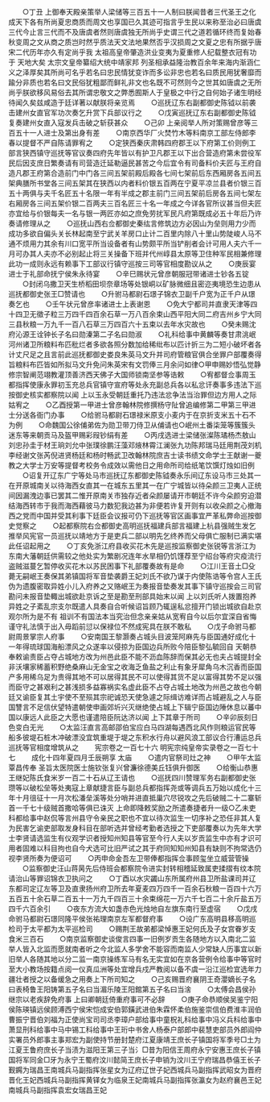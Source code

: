 <!-- { "loadSidebar": true } -->
　　○丁丑  上御奉天殿亲策举人梁储等三百五十一人制曰朕闻昔者三代圣王之化成天下各有所尚夏忠商质而周文也享国已久其迹可指言乎生民以来称至治必曰唐虞三代今止言三代而不及唐虞者然则唐虞独无所尚乎史谓三代之道若循环终而复始春秋变周之文从商之质岂时然乎质法天文法地果然否乎汉损周之文夏之忠有所据乎唐宋二代历年亦久有定尚乎我  太祖高皇帝肇造洪业变夷为夏重修人纪载整衣冠有功于  天地大矣  太宗文皇帝纂绍大统中靖家邦  列圣相承益隆治教百余年来海内渐涵仁义之泽厚矣其所尚可名乎若名曰忠民情犹变诈而多讼非忠也若名曰质民用犹奢靡而踰分非质也若名曰文民俗犹粗鄙而鲜礼非文也名既不可然则今之世其如唐虞之无所尚乎朕欲移风易俗去其所谓忠敬文之弊悉囿斯人于皇极之中行之自何始子诸生明经待闻久矣兹咸造于廷详著以献朕将亲览焉
　　○巡抚辽东右副都御史陈钺以前袭击建州女直官军功次奏乞升赏下兵部议行之
　　○戊寅巡抚辽东右副都御史陈钺复奏建州女直入寇发兵击破之斩获甚众
　　○己卯  上亲阅举人所对策赐曾彦等三百五十一人进士及第出身有差
　　○南京西华厂火焚竹木等料南京工部左侍郎李春以提督不严自陈请罪宥之
　　○定狭西秦庆肃韩四府郡王以下府第工价则例工部言狭西镇守巡抚等官议奏四府先年皆以有护卫凡郡王以下出合营造府第未尝役军民后因支庶日繁奏请有司营造迁延勒逼民甚苦之今后宜令有司备料价夫匠与王府自造凡郡王府第合造前门中门各三间五架前殿后殿各七间七架前后东西厢房各五间五架典膳所书堂各三间五架其在狭西以内者料价银五百两在宁夏平凉兰县者价银三百五十两俱与夫千名匠五十名限一年有半成之郡主前门三间五架前后房各五间七架左右厢房各三间五架价银二百两夫三百名匠三十名一年成之今详各官所议甚当但夫匠亦宜给与价银每夫一名与银一两匠亦如之庶免劳扰军民凡府第既成必五十年后乃许奏请修理从之
　　○巡抚山西右佥都御史秦纮言修筑边方必因山为垒则用力少而成功多欲自偏头关长林起南至宁武关羊房口止计二百里内除八十里山势陡峻人马不通不烦用力其余有川口宽平所当设备者有山势颇平所当铲削者会计可用人夫六千一月可办其人夫亦不必别起止将三关操备下班并代州崞县太原等卫住种军民相兼修理此功一成则永远有赖事下工部议行镇守巡按三司等官相度勘议从之
　　○庚辰宴进士于礼部命抚宁侯朱永待宴
　　○辛巳赐状元曾彦朝服冠带诸进士钞各五锭
　　○封闭乌撒卫天生桥稻田坝奈章场等处银峒以矿脉微细且密迩夷境恐生边患从巡抚都御史张王□赞请也
　　○升驸马都尉石璟子锦衣卫副千户宽为正千户从璟奏乞也
　　○壬午状元曾彦率诸进士上表谢恩
　　○免大宁都司并直隶天津等四十四卫无徵子粒三万四千四百余石草一万八百余束山西平阳大同二府吉州乡宁大同三县秋粮一万九千一百八石草三万四百六十五束以去年水灾故也
　　○癸未赐沈府沁源王诠钟长子名曰勋溱第二子名曰勋淑
　　○礼科给事中黄麟等奏甘肃洮岷河州诸卫所粮料布匹秕烂者多欲各照分数加给稀纰布以匹计折三为二短小破坏者各计丈尺足之且言前此巡抚都御史娄良朱英马文升并司府管粮官俱合坐罪户部覆奏得旨粮料布匹皆如所拟马文升免问朱英宋有文罚俸三月余问如律○甲申赐妙悟弘觉静修宗智阐范翊教灌顶善济西天佛子大国师锁南坚参等诰敕
　　○宥都督佥事周玉都指挥使康永罪初玉充总兵官镇守宣府等处永充副总兵各以私忿讦奏事多违法下巡按御史核实都察院以闻  上以玉永受朝廷重托乃违法忿争法当治罪但边方用人之际姑宥之
　　○乙酉授第一甲进士曾彦翰林院修撰杨守阯曾追编修第二甲第三甲进士分送各衙门办事
　　○给驸马都尉石璟禄米原支小麦内于在京折支米五十石不为例
　　○命魏国公徐俌弟佐为勋卫带刀侍卫从俌请也○岷州土番柒笼等簇簇头迷东等来朝贡马及盔甲赐彩叚钞绢有差
　　○丙戌选进士梁储张澯陈璚杨杰敖山刘忠孙圭于材王珦刘允中张璞徐鹏汪藻邓焲林霄江澜张九功陈邦瑞马廷用荆茂刘机李经谢文张芮倪进贤杨廷和杨时畅武卫改翰林院庶吉士读书绩文命学士王献谢一夔教之大学士万安等提督考校务令成效以需他日之用命所司给纸笔饮馔灯烛如旧例
　　○诏复开辽东广宁等处马市巡抚辽东都御史陈钺奏永乐间辽东设马市三处其一在开原城南关以待海西女直其一在城东五里其一在广宁城皆以待朵颜三卫夷人正统间因漏洩边事已罢其二惟开原南关市独存近者朵颜屡请开市朝廷不许今朵颜穷迫潜结海西转市于我而海西藉彼马力数犯我边甚为非便若许复开则有以收朵颜之心撤海西之党而中国并受其利事下廷臣会议报可仍下巡抚等官区画事宜严革私弊命巡按御史觉察之
　　○起都察院右佥都御史高明巡抚福建兵部言福建上杭县强贼生发乞推举风宪官一员巡抚以靖地方于是吏兵二部以明先乞终养而父母俱亡服制已满实堪此任诏起用之
　　○丁亥免浙江府县收买花木先是巡按监察御史张锐等言浙江为东南大藩朝廷供需较之他处实为繁剧况连年水旱相仍饥馑荐至宁绍台等府灾疫流行盗贼滋蔓乞暂停收买花木以苏民困事下礼部覆奏故有是命
　　○江川王音土□殳薨无嗣岷王奏保其弟镇国将军音垫袭爵王妃刘氏不欲乃谋于内使陈诰等令宫人王氏伪为遗腹密取异姓小儿入府养之又赂岷王为奏报音垫奏发其事下镇守巡按会三司官勘问未报音垫輙出城欲赴京诉之至是勘至刑部具始末以闻  上以刘氏听人拨置抱养异姓之子紊乱宗支尔既遣人具奏自合听候诏旨顾乃辄逞私忿擅开门锁出城欲自赴京观尔所为是不有  祖训不有国法本当究治但念亲亲姑从宽宥自今以后尔宜深自省悔谨守礼法慎于出入毋蹈前愆以保禄位不然成宪具在朕不敢私
　　○戊子命驸马都尉周景掌宗人府事
　　○安南国王黎灏奏占城头目波笼阿麻先与臣国通好成化十一年得琉球国海船漂风之众遂率以侵掠为臣国边兵所败今陪臣黎弘毓回自  天朝恭奉敕谕责臣占夺占城地方改为州邑此臣不能不沥血陈辞而保其必无也夫占城提封全非沃壤家稀蓄积野绝桑麻山无金宝之收海乏鱼盐之利止有象牙犀角乌木沉香而臣国产多用稀乌足为贵得其地不可以居得其民不可以使得其货不足以富得其势不足以强而臣守之甚艰利之甚浅损多益寡祸实名虚此臣不占夺占城土地改为州邑之故也今朝廷又谕臣复其土宇使不至殒其宗祀诚恐天使急遽之际缉访难详而占城避乱之人与臣国讐言不足信伏望特遣朝使申画郊圻兴灭继绝使占城上下辑宁臣国边陲休息以蕃中国以康远人此臣之大愿也谨遣陪臣阮达济以闻  上下其章于所司
　　○辛卯辰刻日色变白无光
　　○太监汪直言高邮邵伯宝应白马四湖每遇西北风作则粮运官民等船多彼堤石桩木冲破漂没宜筑重堤于堤之东积水行舟以避风浪工部议合行漕运总兵巡抚等官相度增筑从之
　　宪宗卷之一百七十六
明宪宗纯皇帝实录卷之一百七十七
　　成化十四年夏四月壬辰朔享  太庙
　　○遣内官祭司灶之神
　　○甲午太监覃昌传奉  圣旨太医院医士施钦张复兴曾濂徐德美丘钰俱升御医
　　○给衡山恭惠王继妃陈氏食米岁一百二十石从辽王请也
　　○巡抚四川赞理军务右副都御史张瓒等以破松垒等处夷寇上章献捷言臣与副总兵都指挥尧或等调兵五万始以成化十三年十月徂征十一月次松潘垒溪等处分哨并进直抵巢穴尽锐攻之先后破贼二十二寨斩首一千七十级贼首撒哈等俱已诛灭  上命即降敕奖励之所遣奏捷者升一级○乙未吏科都给事中赵侃等言州县守令亲民之职也不宜以待次监生一切序补之恐任非其人复为民害乞谕吏部取发身科目在部听选并曾经考勤者选授之下吏部覆奏以为先年大学士李贤请选监生有仪观学识者授知州知县等官至今行人夫以岁贡监生中亦有才识可用者固难以科目拘也自今犬选可比旧严试之其于府同知知州知县有缺则不拘常选仍视李贤所奏为便诏可
　　○丙申命金吾左卫带俸都指挥佥事顾玺坐立威营管操
　　○监察御史汪山蒋昺先后侍班会都察院令进实封转相稽延致属吏揉摺有纹本院请治山等罪诏锦衣卫执问之
　　○丁酉以水灾蠲山东所属府州县卫所盐课司并辽东都司定辽左等卫及直隶扬州府卫所去年夏麦四万四千一百余石秋粮一百四十六万五百五十余石草二百五十一万九千四百三十余束绵花一万六千七百二十余斤盐五万四千六百余引
　　○夜东方流大如盏赤色光烛地自左旗东南行至虚宿
　　○戊戌命驸马都尉石璟同隆平侯张祐理南京左军都督府事
　　○设广东高明县移高明巡检司于太平都为太平巡检司
　　○赐荆王故弟都梁悼惠王妃何氏及子女宫眷岁支食米三百石
　　○南京监察御史谈俊言四事一旧例岁贡生各随地方以入南北二监举人皆入北监而愿就南者听之今北监人多学舍不能容而南监人少常缺人历事宜以新旧举人各随其地以分二监一南京操练军马有名无实宜如在京各营例令给事中等官时至大小教场按籍点阅一仪真瓜洲等处宜增兵戍严教阅以备不虞一沿江巡检宜选年力疆壮者授之以备缓急之用奏上下所司知之
　　○己亥赐晋府襄阴王奇瀴嫡长子名曰表椅鲁王阳铸第五子名曰当湄乐陵王阳錧第五子名曰当涻
　　○太傅会昌侯孙继宗以老疾辞免府事  上曰卿朝廷倚重府事可不必辞
　　○庚子命恭顺侯吴鉴宁阳侯陈瑛镇远侯顾溥西宁侯宋恺成安伯郭鐄武进伯朱霖怀柔伯施鉴崇信伯费淮丰润伯曹振宁晋伯刘福为正使尚宝司司丞李璋户部给事中童柷礼科给事中冯义兵科给事中萧显刑科给事中马中锡工科给事中王珩中书舍人杨泰户部郎中裴慧吏部员外郎阎仲实署员外郎事主事郑宏为副使持节册封楚府江夏康靖王庶长子镇国将军季号□土为江夏王鲁府庶长子当渍为滋阳王第三子当氵□昔为阳信王周府永宁安惠王庶长子镇国将军同金□牙为永宁王蜀府汶川懿简王庶长子申销为汶川王宁府瑞昌恭僖王长子觐鐊为瑞昌王南城兵马副指挥张星女为辽府辽世子妃西城兵马副指挥武昭女为晋府晋化王妃西城兵马副指挥黄铎女为临泉王妃南城兵马副指挥张瀛女为赵府襄邑王妃南城兵马副指挥袁宏女瑞昌王妃
